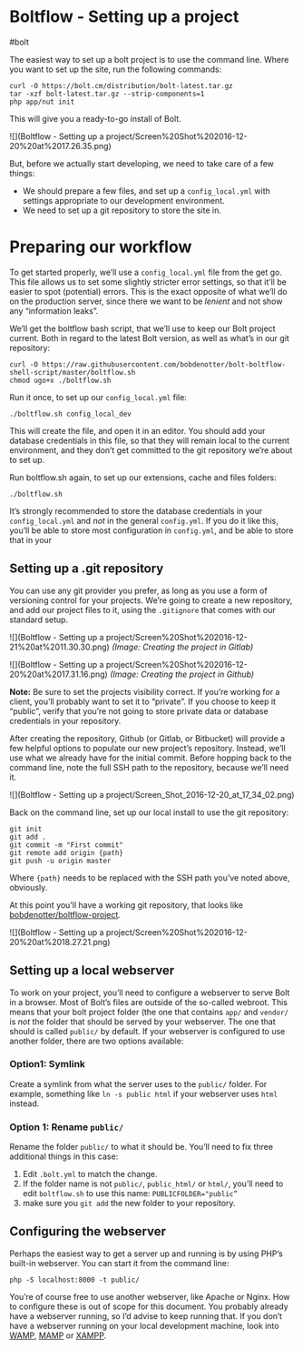 # Boltflow - Setting up a project
#bolt

The easiest way to set up a bolt project is to use the command line. Where you want to set up the site, run the following commands: 

```
curl -O https://bolt.cm/distribution/bolt-latest.tar.gz
tar -xzf bolt-latest.tar.gz --strip-components=1
php app/nut init
```

This will give you a ready-to-go install of Bolt. 

![](Boltflow - Setting up a project/Screen%20Shot%202016-12-20%20at%2017.26.35.png)

But, before we actually start developing, we need to take care of a few things:

* We should prepare a few files, and set up a `config_local.yml` with settings appropriate to our development environment. 
* We need to set up a git repository to store the site in.

# Preparing our workflow
To get started properly, we’ll use a `config_local.yml` file from the get go. This file allows us to set some slightly stricter error settings, so that it’ll be easier to spot (potential) errors. This is the exact opposite of what we’ll do on the production server, since there we want to be _lenient_ and not show any “information leaks”. 

We’ll get the boltflow bash script, that we’ll use to keep our Bolt project current. Both in regard to the latest Bolt version, as well as what’s in our git repository:

```
curl -O https://raw.githubusercontent.com/bobdenotter/bolt-boltflow-shell-script/master/boltflow.sh
chmod ugo+x ./boltflow.sh
```

Run it once, to set up our `config_local.yml` file:

```
./boltflow.sh config_local_dev
```

This will create the file, and open it in an editor. You should add your database credentials in this file, so that they will remain local to the current environment, and they don’t get committed to the git repository we’re about to set up.

Run boltflow.sh again, to set up our extensions, cache and files folders: 

```
./boltflow.sh
```

It’s strongly recommended to store the database credentials in your `config_local.yml` and _not_ in the general `config.yml`. If you do it like this, you’ll be able to store most configuration in `config.yml`, and be able to store that in your 



## Setting up a .git repository
You can use any git provider you prefer, as long as you use a form of versioning control for your projects. We’re going to create a new repository, and add our project files to it, using the `.gitignore` that comes with our standard setup. 

![](Boltflow - Setting up a project/Screen%20Shot%202016-12-21%20at%2011.30.30.png)
_(Image: Creating the project in Gitlab)_

![](Boltflow - Setting up a project/Screen%20Shot%202016-12-20%20at%2017.31.16.png)
_(Image: Creating the project in Github)_

**Note:** Be sure to set the projects visibility correct. If you’re working for a client, you’ll probably want to set it to “private”. If you choose to keep it “public”, verify that you’re not going to store private data or database credentials in your repository. 

After creating the repository, Github (or Gitlab, or Bitbucket) will provide a few helpful options to populate our new project’s repository. Instead, we’ll use what we already have for the initial commit.  Before hopping back to the command line, note the full SSH path to the repository, because we’ll need it. 

![](Boltflow - Setting up a project/Screen_Shot_2016-12-20_at_17_34_02.png)

Back on the command line, set up our local install to use the git repository: 

```
git init
git add .
git commit -m "First commit"
git remote add origin {path}
git push -u origin master
```

Where `{path}` needs to be replaced with the SSH path you’ve noted above, obviously.

At this point you’ll have a working git repository, that looks like [bobdenotter/boltflow-project](https://github.com/bobdenotter/boltflow-project).

![](Boltflow - Setting up a project/Screen%20Shot%202016-12-20%20at%2018.27.21.png)

## Setting up a local webserver
To work on your project, you’ll need to configure a webserver to serve Bolt in a browser. Most of Bolt’s files are outside of the so-called webroot. This means that your bolt project folder (the one that contains `app/` and `vendor/` is _not_ the folder that should be served by your webserver. The one that should is called `public/` by default. If your webserver is configured to use another folder, there are two options available: 

### Option1: Symlink
Create a symlink from what the server uses to the `public/` folder. For example, something like `ln -s public html` if your webserver uses `html` instead.

### Option 1: Rename `public/`
Rename the folder `public/` to what it should be. You’ll need to fix three additional things in this case:

1. Edit `.bolt.yml` to match the change.
2. If the folder name is not `public/`, `public_html/` or `html/`, you’ll need to edit `boltflow.sh` to use this name:  `PUBLICFOLDER="public”`
3. make sure you `git add` the new folder to your repository.

## Configuring the webserver
Perhaps the easiest way to get a server up and running is by using PHP’s built-in webserver. You can start it from the command line: 

```
php -S localhost:8000 -t public/
```

You’re of course free to use another webserver, like Apache or Nginx. How to configure these is out of scope for this document. 
You probably already have a webserver running, so I’d advise to keep running that. If you don’t have a webserver running on your local development machine, look into [WAMP](http://www.ampps.com/), [MAMP](https://www.mamp.info/en/) or [XAMPP](https://www.apachefriends.org/index.html).
